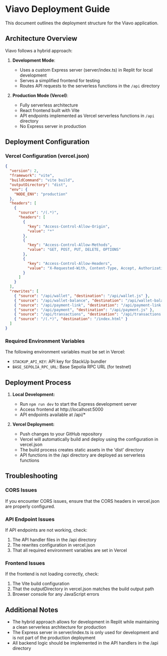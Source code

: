 # Viavo Deployment Guide

This document outlines the deployment structure for the Viavo application.

## Architecture Overview

Viavo follows a hybrid approach:

1. **Development Mode**: 
   - Uses a custom Express server (server/index.ts) in Replit for local development
   - Serves a simplified frontend for testing
   - Routes API requests to the serverless functions in the `/api` directory

2. **Production Mode (Vercel)**:
   - Fully serverless architecture
   - React frontend built with Vite
   - API endpoints implemented as Vercel serverless functions in `/api` directory
   - No Express server in production

## Deployment Configuration

### Vercel Configuration (vercel.json)

```json
{
  "version": 2,
  "framework": "vite",
  "buildCommand": "vite build",
  "outputDirectory": "dist",
  "env": {
    "NODE_ENV": "production"
  },
  "headers": [
    {
      "source": "/(.*)",
      "headers": [
        {
          "key": "Access-Control-Allow-Origin",
          "value": "*"
        },
        {
          "key": "Access-Control-Allow-Methods",
          "value": "GET, POST, PUT, DELETE, OPTIONS"
        },
        {
          "key": "Access-Control-Allow-Headers",
          "value": "X-Requested-With, Content-Type, Accept, Authorization"
        }
      ]
    }
  ],
  "rewrites": [
    { "source": "/api/wallet", "destination": "/api/wallet.js" },
    { "source": "/api/wallet-balance", "destination": "/api/wallet-balance.js" },
    { "source": "/api/payment-link", "destination": "/api/payment-link.js" },
    { "source": "/api/payment", "destination": "/api/payment.js" },
    { "source": "/api/transactions", "destination": "/api/transactions.js" },
    { "source": "/(.*)", "destination": "/index.html" }
  ]
}
```

### Required Environment Variables

The following environment variables must be set in Vercel:

- `STACKUP_API_KEY`: API key for StackUp bundler
- `BASE_SEPOLIA_RPC_URL`: Base Sepolia RPC URL (for testnet)

## Deployment Process

1. **Local Development:**
   - Run `npm run dev` to start the Express development server
   - Access frontend at http://localhost:5000
   - API endpoints available at /api/*

2. **Vercel Deployment:**
   - Push changes to your GitHub repository
   - Vercel will automatically build and deploy using the configuration in vercel.json
   - The build process creates static assets in the 'dist' directory
   - API functions in the /api directory are deployed as serverless functions

## Troubleshooting

### CORS Issues
If you encounter CORS issues, ensure that the CORS headers in vercel.json are properly configured.

### API Endpoint Issues
If API endpoints are not working, check:
1. The API handler files in the /api directory
2. The rewrites configuration in vercel.json
3. That all required environment variables are set in Vercel

### Frontend Issues
If the frontend is not loading correctly, check:
1. The Vite build configuration
2. That the outputDirectory in vercel.json matches the build output path
3. Browser console for any JavaScript errors

## Additional Notes

- The hybrid approach allows for development in Replit while maintaining a clean serverless architecture for production
- The Express server in server/index.ts is only used for development and is not part of the production deployment
- All backend logic should be implemented in the API handlers in the /api directory